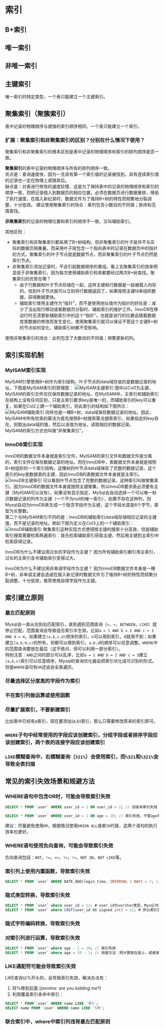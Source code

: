 # 索引

## B+索引

## 唯一索引

## 非唯一索引

## 主键索引

唯一索引的特定类型，一个表只能建立一个主键索引。

## 聚集索引（聚簇索引）

表中记录的物理顺序与键值的索引顺序相同，一个表只能建立一个索引。

### 扩展：聚集索引和非聚集索引的区别？分别在什么情况下使用？

聚集索引和非聚集索引的根本区别是表中记录的物理顺序和索引的排列顺序是否一致。

**聚集索引**的表中记录的物理顺序与所有的排列顺序一致。  
优点是：查询速度快，因为一旦具有第一个索引值的记录被找到，具有连续索引值的记录也一定在物理上紧随其后。  
缺点是：对表进行修改的速度较慢，这是为了保持表中的记录的物理顺序和索引的顺序一致，而把记录插入到数据页的相应位置，必须在数据页进行数据重排，降低了执行速度，在插入新纪录时，数据文件为了维持B+树的特性而频繁地分裂调整，十分低效。
建议使用聚集索引的场合：某列包含小数目的不同值；排序和范围查找。

**非聚集索引**的记录的物理位置和索引的顺序不一致，又叫辅助索引。

其他区别：

* 聚集索引和非聚集索引都采用了B+树结构，但非聚集索引的叶子层并不与实际的数据页相重叠，而采用叶子层包含一个指向表中的记录在数据页中的指针的方式。聚集索引的叶子节点就是数据节点，而非聚集索引的叶子节点仍然是索引节点。
* 非聚集索引添加记录时，不会引起数据顺序的重组。看上去聚集索引的效率明显低于非聚集索引，因为每次使用辅助索引检索都要经过两次B+树查找。聚集索引的优势在哪？
  * 由于行数据和叶子节点存储在一起，这样主键和行数据是一起被载入内存的，找到叶子节点就可以立刻将行数据返回了，如果按照主键Id来组织数据，获得数据更快。
  * 辅助索引使用主键作为“指针”，而不是使用地址值作为指针的好处是：减少了当出现行移动或者数据页分裂时，辅助索引的维护工作。InnoDB在移动行时无须更新辅助索引中的这个“指针”。也就是说行的位置会随着数据库里数据的修改而发生变化，使用聚集索引就可以保证不管这个主键B+树的节点如何变化，辅助索引树都不受影响。

使用非聚集索引的场合：此列包含了大数目的不同值；频繁更新的列。

## 索引实现机制

### MyISAM索引实现

MyISAM引擎使用B+树作为索引结构，叶子节点的data域存放的是数据记录的地址。下图是MyISAM索引的原理图：
![MyISAM主键索引](./images/MyISAM主键索引.png "MyISAM主键索引")
图中以Col1为主键，MyISAM的索引文件仅仅保存数据记录的地址。在MyISAM中，主索引和辅助索引在结构上没有任何区别，只是主索引要求key是唯一的，而辅助索引的key可以重复，如果在Col2上建一个辅助索引，则此索引的结构如下图所示：
![MyISAM辅助索引](./images/MyISAM辅助索引.png "MyISAM辅助索引")
同样也是一棵B+树，data域保存数据记录的地址。因此，MyISAM中所有检索的算法为首先按照B+树搜索算法搜索索引，如果指定的key存在，则取出data域的值，然后以该值为地址，读取相应的数据记录。  
MyISAM的索引方式也叫做“非聚集索引”。

### InnoDB索引实现

InnoDB的数据文件本身就是索引文件。MyISAM的索引文件和数据文件是分离的，索引文件仅保存数据记录的地址。而在InnoDB中，表数据文件本身就是按照B+树组织的一个索引结构，这棵树的叶节点data域保存了完整的数据记录。这个索引的key是数据表的主键，因此InnoDB的表数据文件本身就是主索引。
![InnoDB主键索引](./images/InnoDB主键索引.png "InnoDB主键索引")
可以看到叶节点包含了完整的数据记录。这种索引叫做聚集索引。因为InnoDB的数据文件本身就按照主键聚集，所以InnoDB要求表必须要有主键（MyISAM可以没有），如果没有显示指定，MySql会自动选择一个可以唯一标识数据记录的列作为主键（一个不为null的唯一索引），如果不存在这种列，则Mysql自动为InnoDB表生成一个隐含字段作为主键，这个字段长度是6个字节，类型为长整数。  
第二个与MyISAM索引不同的是：InnoDB的辅助索引data域存储相应记录的主键值，而不是记录的地址。例如下图为定义在Col3上的一个辅助索引：
![InnoDB辅助索引](./images/InnoDB辅助索引.png "InnoDB辅助索引")
聚集索引这种实现方式使得按主键的搜索十分高效，但是辅助索引搜索需要检索两遍索引：首先检索辅助索引获取主键，然后用主键到主索引中检索获得记录。

InnoDB为什么不建议用过长的字段作为主键？
因为所有辅助索引都引用主索引，过长的主索引会令辅助索引变得过大。

InnoDB为什么不建议用非单调字段作为主键？
因为InnoDB数据文件本身是一棵B+树，非单调主键会造成在插入新记录时数据文件为了维持B+树的特性而频繁分裂调整，十分低效，推荐使用自增字段作为主键。

## 索引建立原则

### 最左匹配原则

Mysql会一直从左到右匹配索引，直到遇到范围查询（`>`，`<`，`BETWEEN`，`LIKE`）就停止匹配，范围查询会导致组合索引半生效。比如`a = 1 AND b = 2 AND c > 3 AND d = 4`，如果建立`(a,b,c,d)`顺序的索引，c可以用到索引，d就用不到；如果建立`(a,b,d,c)`的所有，则都可以用到索引，`a,b,d`的顺序可以任意调整。`WHERE`中的范围查询要放在最后（这不绝对，但可以利用一部分索引）。  
特别注意：`AND`之间的部分可以乱序，比如`a = 1 AND b = 2 AND c = 3`建立`(a,b,c)`索引可以任意顺序，Mysql的查询优化器会把索引优化成可识别的形式。但是`WHERE`语句有`OR`还说会全表遍历。

### 尽量选择区分度高的字段作为索引

### 不在索引列做运算或使用函数

### 尽量扩展索引，不要新建索引

比如表中已经有a索引，现在要添加(a,b)索引，那么只需要修改原来的索引即可。

### `WHERE`子句中经常使用的字段应该创建索引，分组字段或者排序字段应该创建索引，两个表的连接字段应该创建索引

### `LIKE`模糊查询中，右模糊查询（`321%`）会使用索引，而`%321`和`%321%`会导致全表扫描

## 常见的索引失效场景和规避方法

### WHERE语句中包含OR时，可能会导致索引失效

```sql
SELECt * FROM `user` WHERE user_id = 1 OR user_id = 2; // 旧版本索引失效

SELECt * FROM `user` WHERE user_id = 1 OR age = 20; // 索引失效，不管age有没有建立索引
```

建议：尽量避免使用`OR`，根据情况使用`UNION ALL`或者`IN`代替，这两个语句的执行效率也更好。

### WHERE语句使用负向查询，可能会导致索引失效

负向查询包括：`NOT`，`!=`，`<>`，`!<`，`!>`，`NOT IN`，`NOT LIKE`等。

### 索引列上使用内置函数，导致索引失效

```sql
SELECT * FROM `user` WHERE DATE_ADD(login_time, INTERVAL 1 DAY) = 7; // login_time索引失效
```

### 隐式类型转换，导致索引失效

```sql
SELECT * FROM `user` where user_id = 12; # user_id为varchar类型，Mysql作了隐式转换，实际执行的语句是：
SELECT * FROM `user` where CAST(user_id AS signed int) = 12; # 所以索引失效
```

### 隐式字符编码转换，导致索引失效

### 对索引列进行运算，导致索引失效

```sql
SELECT * FROM `user` where age - 1 = 10; // 索引失效
SELECT * FROM `user` where age = 10 - 1; // 规避方法：把计算放在值上，或者放应用程序中
```

### LIKE通配符可能会导致索引失效

LIKE查询以%开头的，会导致索引失效，解决办法有：

1. 将%移到后面 *(jasmine: are you kidding me?)*
2. 利用覆盖索引来命中索引：

```sql
SELECT * FROM `user` WHERE name LIKE '李%';
SELECT name FROM `user` WHERE name LIKE '%李';
```

### 联合索引中，where中索引列违背最左匹配原则
